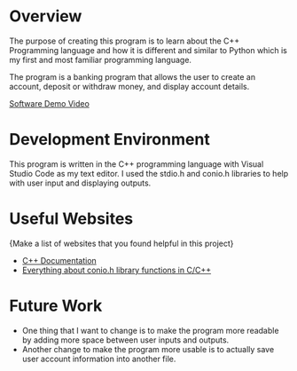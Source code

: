 # Overview

The purpose of creating this program is to learn about the C++ Programming language and how it is different and similar to Python which is my first and most familiar programming language. 

The program is a banking program that allows the user to create an account, deposit or withdraw money, and display account details.

[Software Demo Video](https://youtu.be/T23ZS5Btj9k)

# Development Environment

This program is written in the C++ programming language with Visual Studio Code as my text editor. I used the stdio.h and conio.h libraries to help with user input and displaying outputs.

# Useful Websites

{Make a list of websites that you found helpful in this project}
* [C++ Documentation](https://docs.microsoft.com/en-us/cpp/cpp/?view=msvc-170)
* [Everything about conio.h library functions in C/C++](https://techsupportwhale.com/conio-h-c-plus-plus-library/)

# Future Work

* One thing that I want to change is to make the program more readable by adding more space between user inputs and outputs.
* Another change to make the program more usable is to actually save user account information into another file.
